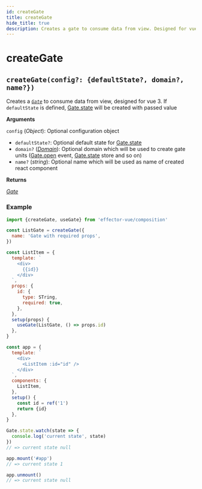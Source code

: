 ```yaml
---
id: createGate
title: createGate
hide_title: true
description: Creates a gate to consume data from view. Designed for vue 3
---
```


# createGate

## `createGate(config?: {defaultState?, domain?, name?})`

Creates a [_`Gate`_](./Gate.md) to consume data from view, designed for vue 3.
If `defaultState` is defined, [Gate.state](./Gate.md#state) will be created with passed value

**Arguments**

`config` (_Object_): Optional configuration object

- `defaultState?`: Optional default state for [Gate.state](./Gate.md#state)
- `domain?` ([_Domain_](../effector/Domain.md)): Optional domain which will be used to create gate units ([Gate.open](./Gate.md#open) event, [Gate.state](./Gate.md#state) store and so on)
- `name?` (_string_): Optional name which will be used as name of created react component

**Returns**

[_Gate_](./Gate.md)

### Example

```js
import {createGate, useGate} from 'effector-vue/composition'

const ListGate = createGate({
  name: 'Gate with required props',
})

const ListItem = {
  template: `
    <div>
      {{id}}
    </div>
  `,
  props: {
    id: {
      type: STring,
      required: true,
    },
  },
  setup(props) {
    useGate(ListGate, () => props.id)
  },
}

const app = {
  template: `
    <div>
      <ListItem :id="id" />
    </div>
  `,
  components: {
    ListItem,
  },
  setup() {
    const id = ref('1')
    return {id}
  },
}

Gate.state.watch(state => {
  console.log('current state', state)
})
// => current state null

app.mount('#app')
// => current state 1

app.unmount()
// => current state null
```
